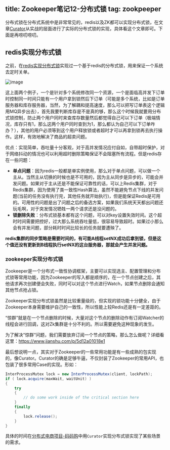 title: Zookeeper笔记12-分布式锁
tag: zookpeeper
---
分布式锁在分布式系统中是非常常见的，redis以及ZK都可以实现分布式锁，在文章[Curator](http://fossi.oursnail.cn/2019/01/23/miscellany/07Curator%E5%AE%9E%E7%8E%B0%E5%88%86%E5%B8%83%E5%BC%8F%E9%94%81/)从实战的层面进行了实际的分布式锁的实现，具体看这个文章即可。下面是再唠叨唠叨。
<!-- more -->

## redis实现分布式锁

之前，在[redis实现分布式锁](http://fossi.oursnail.cn/2019/01/22/miscellany/03redis%E5%AE%9E%E7%8E%B0%E5%88%86%E5%B8%83%E5%BC%8F%E9%94%81/)实现过一个基于redis的分布式锁，用来保证一个系统去定时关单。

![image](http://bloghello.oursnail.cn/redis%E5%88%86%E5%B8%83%E5%BC%8F%E9%94%81V2.png)


这上面两个例子，一个是针对多个系统修改同一个资源，一个是面临高并发下订单时控制同一时间只能有一个用户拿到锁然后下订单（可能是多个系统，比如是订单服务器和库存服务器，当然，为了解耦和提高速度，那么可以把写订单表这个逻辑用MQ异步出去），首先我要判断库存是不是真的够，那么这个时候我就要用分布式锁控制，防止两个用户同时来查库存数量然后都觉得自己可以下订单（极端情况，库存只有1，那么这两个用户同时查到为1，那么都认为自己可以下订单咋办？），其他的用户必须等到这个用户释放锁或者超时才可以再拿到锁再去执行操作。这样，有效地解决了商品的超卖问题。




优点：实现简单，吞吐量十分客观，对于高并发情况应付自如，自带超时保护，对于网络抖动的情况也可以利用超时删除策略保证不会阻塞所有流程。但是redis存在一些问题：
* **单点问题**：因为redis一般都是单实例使用，那么对于单点问题，可以做一个主从。当然主从切换的时候也是不可用的，因为主从同步是异步的，可能会并发问题。如果对于主从还是不能保证可靠性的话，可以上Redis集群，对于Redis集群，因为使用了类一致性Hash算法，虽然不能避免节点下线的并发问题(当前的任务没有执行完，其他任务就开始执行)，但是能保证Redis是可用的。可用性的问题是出了问题之后的备选方案，如果我们系统天天都出问题还玩毛啊，对于突发情况牺牲一两个请求还是没问题的。
* **锁删除失败**：分布式锁基本都有这个问题，可以对key设置失效时间。这个超时时间需要把控好，过大那么系统吞吐量低，很容易导致超时。如果过小那么会有并发问题，部分耗时时间比较长的任务就要遭殃了。

**redis集群的同步策略是需要时间的，有可能A线程setNX成功后拿到锁，但是这个值还没有更新到B线程执行setNX的这台服务器，那就会产生并发问题。**



### zookeeper实现分布式锁

Zookeeper是一个分布式一致性协调框架，主要可以实现选主、配置管理和分布式锁等常用功能，因为Zookeeper的写入都是顺序的，在一个节点创建之后，其他请求再次创建便会失败，同时可以对这个节点进行Watch，如果节点删除会通知其他节点抢占锁。

Zookeeper实现分布式锁虽然是比较重量级的，但实现的锁功能十分健全，由于Zookeeper本身需要维护自己的一致性，所以性能上较Redis还是有一定差距的。


“惊群”就是在一个节点删除的时候，大量对这个节点的删除动作有订阅Watcher的线程会进行回调，这对Zk集群是十分不利的。所以需要避免这种现象的发生。

为了解决“惊群“问题，我们需要放弃订阅一个节点的策略，那么怎么做呢？详细看这里：https://www.jianshu.com/p/5d12a01018e1

最后想说明一点，其实对于Zookeeper的一些常用功能是有一些成熟的包实现的，像Curator。Curator的确是足够牛逼，不仅封装了Zookeeper的常用API，也包装了很多常用Case的实现。形如：


```java
InterProcessMutex lock = new InterProcessMutex(client, lockPath);
if ( lock.acquire(maxWait, waitUnit) ) 
{
    try 
    {
        // do some work inside of the critical section here
    }
    finally
    {
        lock.release();
    }
}
```
具体的时间在[分布式电商项目-码码购](https://github.com/sunweiguo/mama-buy)中用`Curator`实现分布式锁实现了某些场景的需求。